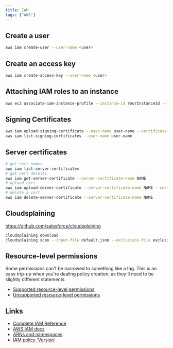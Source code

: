 ```yaml
---
title: IAM
tags: ["AWS"]
---
```


## Create a user

```bash
aws iam create-user --user-name <user>
```

## Create an access key

```bash
aws iam create-access-key --user-name <user>
```

## Attaching IAM roles to an instance

```bash
aws ec2 associate-iam-instance-profile --instance-id YourInstanceId --iam-instance-profile Name=YourNewRole-Instance-Profile
```

## Signing Certificates

```bash
aws iam upload-signing-certificate --user-name user-name --certificate-body file://path/to/certificate.pem
aws iam list-signing-certificates --user-name user-name
```

## Server certificates

```bash
# get cert names
aws iam list-server-certificates
# get cert details
aws iam get-server-certificate --server-certificate-name NAME
# upload cert
aws iam upload-server-certificate --server-certificate-name NAME --certificate-body file://public_key_cert_file.pem --private-key file://my_private_key.pem --certificate-chain file://my_certificate_chain_file.pem
# delete a cert
aws iam delete-server-certificate --server-certificate-name NAME
```

## Cloudsplaining

https://github.com/salesforce/cloudsplaining

```bash
cloudsplaining download
cloudsplaining scan --input-file default.json --exclusions-file exclusions.yml
```

## Resource-level permissions

Some permissions can't be narrowed to something like a tag. This is an easy
trip-up when you're dealing policy creation, as they'll need to be slightly
different statements.

* [Supported resource-level
  permissions](https://docs.aws.amazon.com/AWSEC2/latest/UserGuide/ec2-supported-iam-actions-resources.html)
* [Unsupported resource-level
  permissions](https://docs.aws.amazon.com/AWSEC2/latest/APIReference/ec2-api-permissions.html#ec2-api-unsupported-resource-permissions)

## Links

* [Complete IAM Reference](https://iam.cloudonaut.io/)
* [AWS IAM docs](https://docs.aws.amazon.com/IAM/latest/UserGuide/reference_policies_actions-resources-contextkeys.html)
* [ARNs and namespaces](https://docs.aws.amazon.com/general/latest/gr/aws-arns-and-namespaces.html)
* [IAM policy 'Version'](https://docs.aws.amazon.com/IAM/latest/UserGuide/reference_policies_elements_version.html)
